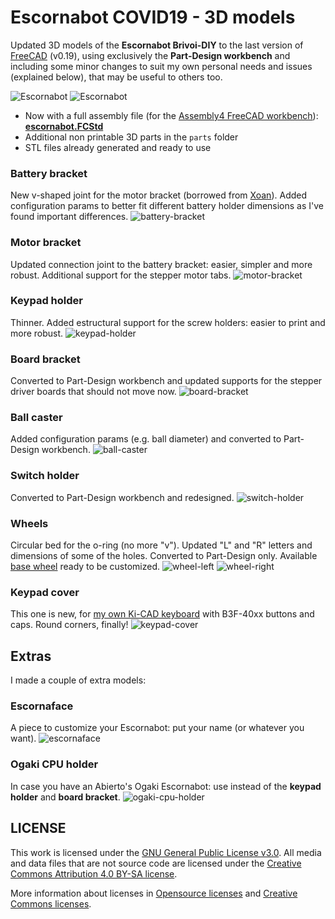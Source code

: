 # Escornabot COVID19 - 3D models

Updated 3D models of the **Escornabot Brivoi-DIY** to the last version of [FreeCAD](https://freecadweb.org) (v0.19), using exclusively the **Part-Design workbench** and including some minor changes to suit my own personal needs and issues (explained below), that may be useful to others too.

![Escornabot](escornabot_full.png)
![Escornabot](escornabot_escornaface_full.png)

* Now with a full assembly file (for the [Assembly4 FreeCAD workbench](https://wiki.freecadweb.org/Assembly4_Workbench)): **[escornabot.FCStd](escornabot.FCStd)**
* Additional non printable 3D parts in the `parts` folder
* STL files already generated and ready to use

### Battery bracket
New v-shaped joint for the motor bracket (borrowed from [Xoan](https://github.com/xoan?tab=repositories&q=escornabot)). Added configuration params to better fit different battery holder dimensions as I've found important differences.
![battery-bracket](battery-bracket.png)

### Motor bracket
Updated connection joint to the battery bracket: easier, simpler and more robust. Additional support for the stepper motor tabs.
![motor-bracket](motor-bracket.png)

### Keypad holder
Thinner. Added estructural support for the screw holders: easier to print and more robust.
![keypad-holder](keypad-holder.png)

### Board bracket
Converted to Part-Design workbench and updated supports for the stepper driver boards that should not move now.
![board-bracket](board-bracket.png)

### Ball caster
Added configuration params (e.g. ball diameter) and converted to Part-Design workbench.
![ball-caster](ball-caster.png)

### Switch holder
Converted to Part-Design workbench and redesigned.
![switch-holder](switch-holder.png)

### Wheels
Circular bed for the o-ring (no more "v"). Updated "L" and "R" letters and dimensions of some of the holes. Converted to Part-Design only. Available [base wheel](wheel-base.FCStd) ready to be customized.
![wheel-left](wheel-left.png)
![wheel-right](wheel-right.png)

### Keypad cover
This one is new, for [my own Ki-CAD keyboard](https://github.com/mgesteiro/escornakeypad) with B3F-40xx buttons and caps. Round corners, finally!
![keypad-cover](keypad-cover.png)


## Extras
I made a couple of extra models:

### Escornaface
A piece to customize your Escornabot: put your name (or whatever you want).
![escornaface](escornaface.png)

### Ogaki CPU holder
In case you have an Abierto's Ogaki Escornabot: use instead of the **keypad holder** and **board bracket**.
![ogaki-cpu-holder](ogaki-cpu-holder.png)



## LICENSE

This work is licensed under the [GNU General Public License v3.0](../LICENSE-GPLV30). All media and data files that are not source code are licensed under the [Creative Commons Attribution 4.0 BY-SA license](../LICENSE-CCBYSA40).

More information about licenses in [Opensource licenses](https://opensource.org/licenses/) and [Creative Commons licenses](https://creativecommons.org/licenses/).
